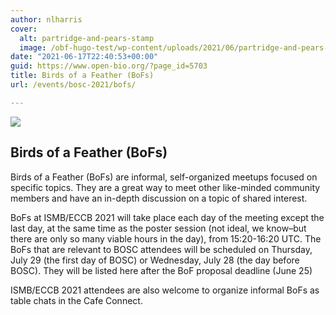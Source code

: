 ```yaml
---
author: nlharris
cover:
  alt: partridge-and-pears-stamp
  image: /obf-hugo-test/wp-content/uploads/2021/06/partridge-and-pears-stamp.png
date: "2021-06-17T22:40:53+00:00"
guid: https://www.open-bio.org/?page_id=5703
title: Birds of a Feather (BoFs)
url: /events/bosc-2021/bofs/

---
```

![](/obf-hugo-test/wp/wp-content/uploads/2019/03/OBF-BoF-2018-25.jpg)

## Birds of a Feather (BoFs)

Birds of a Feather (BoFs) are informal, self-organized meetups focused on specific topics. They are a great way to meet other like-minded community members and have an in-depth discussion on a topic of shared interest.

BoFs at ISMB/ECCB 2021 will take place each day of the meeting except the last day, at the same time as the poster session (not ideal, we know–but there are only so many viable hours in the day), from 15:20-16:20 UTC. The BoFs that are relevant to BOSC attendees will be scheduled on Thursday, July 29 (the first day of BOSC) or Wednesday, July 28 (the day before BOSC). They will be listed here after the BoF proposal deadline (June 25)

ISMB/ECCB 2021 attendees are also welcome to organize informal BoFs as table chats in the Cafe Connect.
